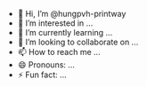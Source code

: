 - 👋 Hi, I’m @hungpvh-printway
- 👀 I’m interested in ...
- 🌱 I’m currently learning ...
- 💞️ I’m looking to collaborate on ...
- 📫 How to reach me ...
- 😄 Pronouns: ...
- ⚡ Fun fact: ...

<!---
hungpvh-printway/hungpvh-printway is a ✨ special ✨ repository because its `README.md` (this file) appears on your GitHub profile.
You can click the Preview link to take a look at your changes.
--->
